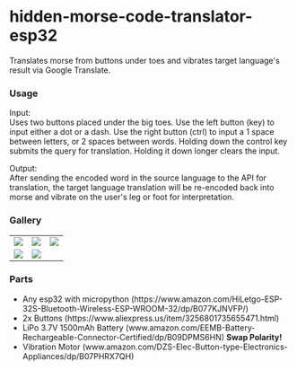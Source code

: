# hidden-morse-code-translator-esp32

Translates morse from buttons under toes and vibrates target language's result via Google Translate.<br>
<h3>Usage</h3>
<p>Input:<br>
Uses two buttons placed under the big toes. Use the left button (key) to input either a dot or a dash. Use the right button (ctrl) to input a 1 space between letters, or 2 spaces between words. Holding down the control key submits the query for translation. Holding it down longer clears the input.</p>
<p>Output:<br>
After sending the encoded word in the source language to the API for translation, the target language translation will be re-encoded back into morse and vibrate on the user's leg or foot for interpretation.</p>
<h3>Gallery</h3>
<div display
<img src="https://raw.githubusercontent.com/E-Krabs/hidden-morse-code-translator-esp32/main/IMG_6887.png" width=375px></img>

<table>
  <tr>
    <td>
      <img src="https://raw.githubusercontent.com/E-Krabs/hidden-morse-code-translator-esp32/main/IMG_6887.png">
    </td>
    <td>
      <img src="https://raw.githubusercontent.com/E-Krabs/hidden-morse-code-translator-esp32/main/IMG_6872.png">
    </td>
    <td>
      <img src="https://github.com/E-Krabs/hidden-morse-code-translator-esp32/blob/main/IMG_6871.png?raw=true">
    </td>
  </tr>
  <tr>
        <td>
      <img src="https://github.com/E-Krabs/hidden-morse-code-translator-esp32/blob/main/IMG_6870.png?raw=true">
    </td>
    <td>
      <img src="https://github.com/E-Krabs/hidden-morse-code-translator-esp32/blob/main/IMG_6868.png?raw=true">
    </td>
  </tr>
</table>
<h3>Parts</h3>
<ul>
  <li>Any esp32 with micropython (https://www.amazon.com/HiLetgo-ESP-32S-Bluetooth-Wireless-ESP-WROOM-32/dp/B077KJNVFP/)</li>
  <li>2x Buttons (<href src="https://www.aliexpress.us/item/3256801735655471.html?spm=a2g0o.productlist.main.5.6dc118edIIAnYi&algo_pvid=07669b71-7154-402e-83de-f07114f854c0&algo_exp_id=07669b71-7154-402e-83de-f07114f854c0-2&pdp_npi=3%2540dis!USD!1.80!1.62!!!1.80!!">https://www.aliexpress.us/item/3256801735655471.html</href>)</li>
  <li>LiPo 3.7V 1500mAh Battery (www.amazon.com/EEMB-Battery-Rechargeable-Connector-Certified/dp/B09DPMS6HN) <b>Swap Polarity!</b></li>
  <li>Vibration Motor (www.amazon.com/DZS-Elec-Button-type-Electronics-Appliances/dp/B07PHRX7QH)</li>
</ul>
